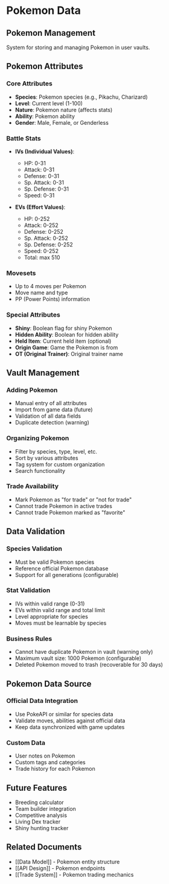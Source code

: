 # Pokemon Data

## Pokemon Management

System for storing and managing Pokemon in user vaults.

## Pokemon Attributes

### Core Attributes
- **Species**: Pokemon species (e.g., Pikachu, Charizard)
- **Level**: Current level (1-100)
- **Nature**: Pokemon nature (affects stats)
- **Ability**: Pokemon ability
- **Gender**: Male, Female, or Genderless

### Battle Stats
- **IVs (Individual Values)**:
  - HP: 0-31
  - Attack: 0-31
  - Defense: 0-31
  - Sp. Attack: 0-31
  - Sp. Defense: 0-31
  - Speed: 0-31

- **EVs (Effort Values)**:
  - HP: 0-252
  - Attack: 0-252
  - Defense: 0-252
  - Sp. Attack: 0-252
  - Sp. Defense: 0-252
  - Speed: 0-252
  - Total: max 510

### Movesets
- Up to 4 moves per Pokemon
- Move name and type
- PP (Power Points) information

### Special Attributes
- **Shiny**: Boolean flag for shiny Pokemon
- **Hidden Ability**: Boolean for hidden ability
- **Held Item**: Current held item (optional)
- **Origin Game**: Game the Pokemon is from
- **OT (Original Trainer)**: Original trainer name

## Vault Management

### Adding Pokemon
- Manual entry of all attributes
- Import from game data (future)
- Validation of all data fields
- Duplicate detection (warning)

### Organizing Pokemon
- Filter by species, type, level, etc.
- Sort by various attributes
- Tag system for custom organization
- Search functionality

### Trade Availability
- Mark Pokemon as "for trade" or "not for trade"
- Cannot trade Pokemon in active trades
- Cannot trade Pokemon marked as "favorite"

## Data Validation

### Species Validation
- Must be valid Pokemon species
- Reference official Pokemon database
- Support for all generations (configurable)

### Stat Validation
- IVs within valid range (0-31)
- EVs within valid range and total limit
- Level appropriate for species
- Moves must be learnable by species

### Business Rules
- Cannot have duplicate Pokemon in vault (warning only)
- Maximum vault size: 1000 Pokemon (configurable)
- Deleted Pokemon moved to trash (recoverable for 30 days)

## Pokemon Data Source

### Official Data Integration
- Use PokeAPI or similar for species data
- Validate moves, abilities against official data
- Keep data synchronized with game updates

### Custom Data
- User notes on Pokemon
- Custom tags and categories
- Trade history for each Pokemon

## Future Features

- Breeding calculator
- Team builder integration
- Competitive analysis
- Living Dex tracker
- Shiny hunting tracker

## Related Documents

- [[Data Model]] - Pokemon entity structure
- [[API Design]] - Pokemon endpoints
- [[Trade System]] - Pokemon trading mechanics
